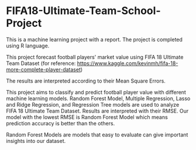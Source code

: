 # FIFA18-Ultimate-Team-School-Project
This is a machine learning project with a report. The project is completed using R language. 

This project forecast football players' market value using FIFA 18 Ultimate Team Dataset (for reference: https://www.kaggle.com/kevinmh/fifa-18-more-complete-player-dataset) 

The results are interpreted according to their Mean Square Errors. 


This project aims to classify and predict football player value with different machine learning models. Random Forest Model, Multiple Regression, Lasso and Ridge Regression, and Regression Tree models are used to analyze FIFA 18 Ultimate Team Dataset. Results are interpreted with their RMSE. Our model with the lowest RMSE is Random Forest Model which means prediction accuracy is better than the others. 

Random Forest Models are models that easy to evaluate can give important insights into our dataset. 

